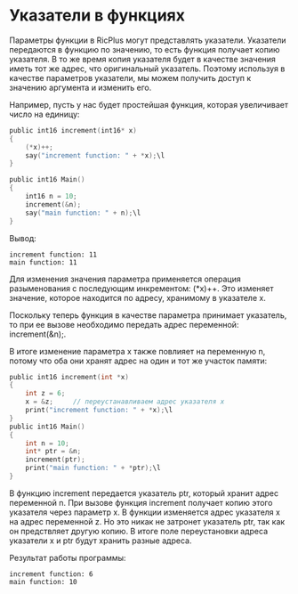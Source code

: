 # Указатели в функциях
Параметры функции в RicPlus могут представлять указатели. Указатели передаются в функцию по значению, то есть функция получает копию указателя. В то же время копия указателя будет в качестве значения иметь тот же адрес, что оригинальный указатель. Поэтому используя в качестве параметров указатели, мы можем получить доступ к значению аргумента и изменить его.

Например, пусть у нас будет простейшая функция, которая увеличивает число на единицу:
```C
public int16 increment(int16* x)
{
    (*x)++;
    say("increment function: " + *x);\l
}

public int16 Main()
{
    int16 n = 10;
    increment(&n);
    say("main function: " + n);\l
}
```
Вывод:
```
increment function: 11
main function: 11
```
Для изменения значения параметра применяется операция разыменования с последующим инкрементом: (*x)++. Это изменяет значение, которое находится по адресу, хранимому в указателе x.

Поскольку теперь функция в качестве параметра принимает указатель, то при ее вызове необходимо передать адрес переменной: increment(&n);.

В итоге изменение параметра x также повлияет на переменную n, потому что оба они хранят адрес на один и тот же участок памяти:
```C
public int16 increment(int *x)
{
    int z = 6;
    x = &z;     // переустанавливаем адрес указателя x
    print("increment function: " + *x);\l
}
public int16 Main()
{
    int n = 10;
    int* ptr = &n;
    increment(ptr);
    print("main function: " + *ptr);\l
}
```
В функцию increment передается указатель ptr, который хранит адрес переменной n. При вызове функция increment получает копию этого указателя через параметр x. В функции изменяется адрес указателя x на адрес переменной z. Но это никак не затронет указатель ptr, так как он предствляет другую копию. В итоге поле переустановки адреса указатели x и ptr будут хранить разные адреса.

Результат работы программы:
```
increment function: 6
main function: 10
```
